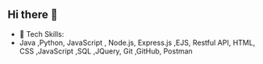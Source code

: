 ## Hi there 👋

<!--
**abhinavforever/abhinavforever** is a ✨ _special_ ✨ repository because its `README.md` (this file) appears on your GitHub profile.

Here are some ideas to get you started: -->

- 🔭 Tech Skills:
- Java ,Python, JavaScript , Node.js, Express.js ,EJS, Restful API, HTML, CSS ,JavaScript ,SQL ,JQuery,  Git ,GitHub, Postman

<!--
- 🌱 I’m currently learning ...
- 👯 I’m looking to collaborate on ...
- 🤔 I’m looking for help with ...
- 💬 Ask me about ...
- 📫 How to reach me: ...
- 😄 Pronouns: ...
- ⚡ Fun fact: ...

-->
